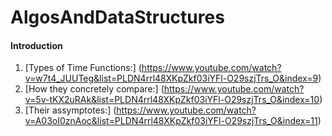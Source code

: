 # AlgosAndDataStructures

#### Introduction
1) [Types of Time Functions:] (https://www.youtube.com/watch?v=w7t4_JUUTeg&list=PLDN4rrl48XKpZkf03iYFl-O29szjTrs_O&index=9)
2) [How they concretely compare:] (https://www.youtube.com/watch?v=5v-tKX2uRAk&list=PLDN4rrl48XKpZkf03iYFl-O29szjTrs_O&index=10)
3) [Their assymptotes:] (https://www.youtube.com/watch?v=A03oI0znAoc&list=PLDN4rrl48XKpZkf03iYFl-O29szjTrs_O&index=11)
